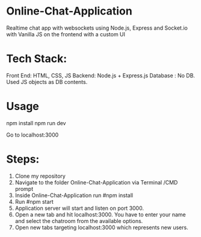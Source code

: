 # Online-Chat-Application


Realtime chat app with websockets using Node.js, Express and Socket.io with Vanilla JS on the frontend with a custom UI

# Tech Stack:

Front End: HTML, CSS, JS
Backend: Node.js + Express.js
Database : No DB. Used JS objects as DB contents. 

# Usage
npm install
npm run dev

Go to localhost:3000


# Steps:

1. Clone my repository
2. Navigate to the folder Online-Chat-Application via Terminal /CMD prompt
3. Inside Online-Chat-Application run #npm install
4. Run #npm start
5. Application server will start and listen on port 3000.
6. Open a new tab and hit localhost:3000. You have to enter your name and select the chatroom from the available options. 
7. Open new tabs targeting localhost:3000 which represents new users. 
